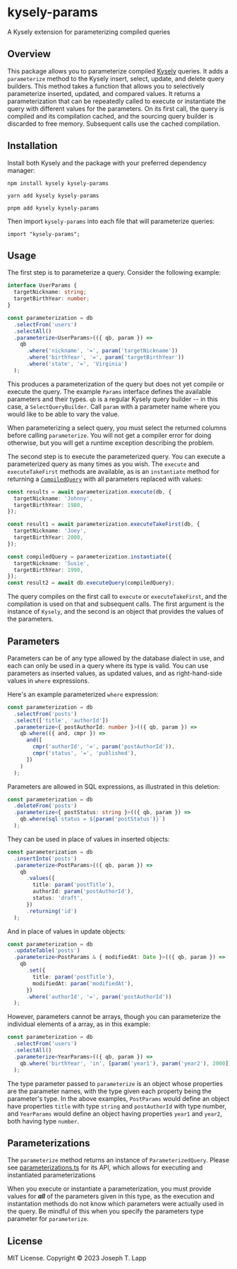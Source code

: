 # kysely-params

A Kysely extension for parameterizing compiled queries

## Overview

This package allows you to parameterize compiled [Kysely](https://github.com/kysely-org/kysely) queries. It adds a `parameterize` method to the Kysely insert, select, update, and delete query builders. This method takes a function that allows you to selectively parameterize inserted, updated, and compared values. It returns a parameterization that can be repeatedly called to execute or instantiate the query with different values for the parameters. On its first call, the query is compiled and its compilation cached, and the sourcing query builder is discarded to free memory. Subsequent calls use the cached compilation.

## Installation

Install both Kysely and the package with your preferred dependency manager:

`npm install kysely kysely-params`

`yarn add kysely kysely-params`

`pnpm add kysely kysely-params`

Then import `kysely-params` into each file that will parameterize queries:

`import "kysely-params";`

## Usage

The first step is to parameterize a query. Consider the following example:

```ts
interface UserParams {
  targetNickname: string;
  targetBirthYear: number;
}

const parameterization = db
  .selectFrom('users')
  .selectAll()
  .parameterize<UserParams>(({ qb, param }) =>
    qb
      .where('nickname', '=', param('targetNickname'))
      .where('birthYear', '=', param('targetBirthYear'))
      .where('state', '=', 'Virginia')
  );
```

This produces a parameterization of the query but does not yet compile or execute the query. The example `Params` interface defines the available parameters and their types. `qb` is a regular Kysely query builder -- in this case, a `SelectQueryBuilder`. Call `param` with a parameter name where you would like to be able to vary the value.

When parameterizing a select query, you must select the returned columns before calling `parameterize`. You will not get a compiler error for doing otherwise, but you will get a runtime exception describing the problem.

The second step is to execute the parameterized query. You can execute a parameterized query as many times as you wish. The `execute` and `executeTakeFirst` methods are available, as is an `instantiate` method for returning a [`CompiledQuery`](https://github.com/kysely-org/kysely/blob/master/site/docs/recipes/splitting-build-compile-and-execute-code.md#execute-compiled-queries) with all parameters replaced with values:

```ts
const results = await parameterization.execute(db, {
  targetNickname: 'Johnny',
  targetBirthYear: 1980,
});

const result1 = await parameterization.executeTakeFirst(db, {
  targetNickname: 'Joey',
  targetBirthYear: 2000,
});

const compiledQuery = parameterization.instantiate({
  targetNickname: 'Susie',
  targetBirthYear: 1990,
});
const result2 = await db.executeQuery(compiledQuery);
```

The query compiles on the first call to `execute` or `executeTakeFirst`, and the compilation is used on that and subsequent calls. The first argument is the instance of `Kysely`, and the second is an object that provides the values of the parameters.

## Parameters

Parameters can be of any type allowed by the database dialect in use, and each can only be used in a query where its type is valid. You can use parameters as inserted values, as updated values, and as right-hand-side values in `where` expressions.

Here's an example parameterized `where` expression:

```ts
const parameterization = db
  .selectFrom('posts')
  .select(['title', 'authorId'])
  .parameterize<{ postAuthorId: number }>(({ qb, param }) =>
    qb.where(({ and, cmpr }) =>
      and([
        cmpr('authorId', '=', param('postAuthorId')),
        cmpr('status', '=', 'published'),
      ])
    )
  );
```

Parameters are allowed in SQL expressions, as illustrated in this deletion:

```ts
const parameterization = db
  .deleteFrom('posts')
  .parameterize<{ postStatus: string }>(({ qb, param }) =>
    qb.where(sql`status = ${param('postStatus')}`)
  );
```

They can be used in place of values in inserted objects:

```ts
const parameterization = db
  .insertInto('posts')
  .parameterize<PostParams>(({ qb, param }) =>
    qb
      .values({
        title: param('postTitle'),
        authorId: param('postAuthorId'),
        status: 'draft',
      })
      .returning('id')
  );
```

And in place of values in update objects:

```ts
const parameterization = db
  .updateTable('posts')
  .parameterize<PostParams & { modifiedAt: Date }>(({ qb, param }) =>
    qb
      .set({
        title: param('postTitle'),
        modifiedAt: param('modifiedAt'),
      })
      .where('authorId', '=', param('postAuthorId'))
  );
```

However, parameters cannot be arrays, though you can parameterize the individual elements of a array, as in this example:

```ts
const parameterization = db
  .selectFrom('users')
  .selectAll()
  .parameterize<YearParams>(({ qb, param }) =>
    qb.where('birthYear', 'in', [param('year1'), param('year2'), 2000])
  );
```

The type parameter passed to `parameterize` is an object whose properties are the parameter names, with the type given each property being the parameter's type. In the above examples, `PostParams` would define an object have properties `title` with type `string` and `postAuthorId` with type number, and `YearParams` would define an object having properties `year1` and `year2`, both having type `number`.

## Parameterizations

The `parameterize` method returns an instance of `ParameterizedQuery`. Please see [parameterizations.ts](https://github.com/jtlapp/kysely-params/blob/main/src/lib/parameterization.ts) for its API, which allows for executing and instantiated parameterizations

When you execute or instantiate a parameterization, you must provide values for **_all_** of the parameters given in this type, as the execution and instantation methods do not know which parameters were actually used in the query. Be mindful of this when you specify the parameters type parameter for `parameterize`.

## License

MIT License. Copyright &copy; 2023 Joseph T. Lapp
